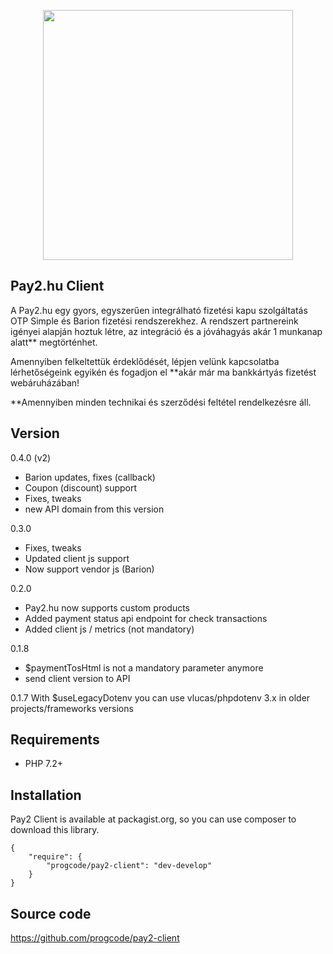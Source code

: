 <p align="center"><a href="https://pay2.hu" target="_blank"><img src="https://iconocoders.s3.amazonaws.com/site/com-assets/frontend/facebook_cover_photo_2.png" width="400"></a></p>

## Pay2.hu Client
A Pay2.hu egy gyors, egyszerűen integrálható fizetési kapu szolgáltatás OTP Simple és Barion fizetési rendszerekhez. A rendszert partnereink igényei alapján hoztuk létre, az integráció és a jóváhagyás akár 1 munkanap alatt** megtörténhet.

Amennyiben felkeltettük érdeklődését, lépjen velünk kapcsolatba lérhetőségeink egyikén és fogadjon el **akár már ma bankkártyás fizetést webáruházában!

**Amennyiben minden technikai és szerződési feltétel rendelkezésre áll.

## Version

0.4.0 (v2)
- Barion updates, fixes (callback)
- Coupon (discount) support
- Fixes, tweaks
- new API domain from this version

0.3.0
- Fixes, tweaks
- Updated client js support
- Now support vendor js (Barion)

0.2.0
- Pay2.hu now supports custom products
- Added payment status api endpoint for check transactions
- Added client js / metrics (not mandatory)

0.1.8
- $paymentTosHtml is not a mandatory parameter anymore
- send client version to API

0.1.7
With $useLegacyDotenv you can use vlucas/phpdotenv 3.x in older projects/frameworks versions

## Requirements

 * PHP 7.2+

## Installation

Pay2 Client is available at packagist.org, so you can use composer to download this library.

```
{
    "require": {
        "progcode/pay2-client": "dev-develop"
    }
}
```

## Source code
https://github.com/progcode/pay2-client
